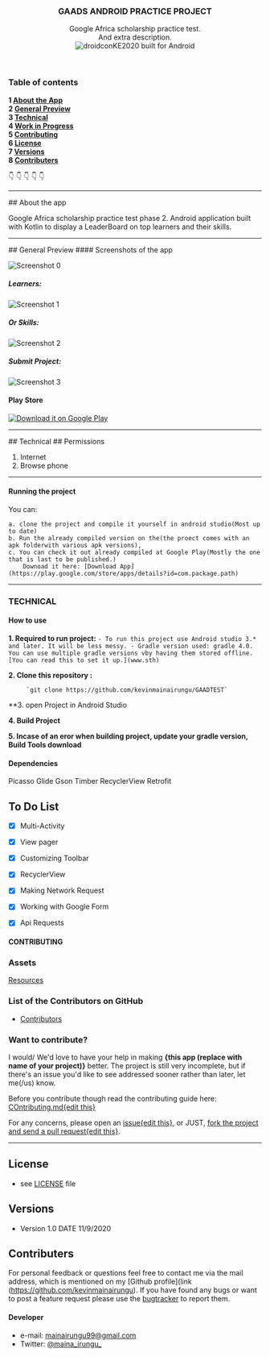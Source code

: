 <p align="center">
  <h3 align="center">GAADS ANDROID PRACTICE PROJECT</h3>
  
  <p align="center">
    Google Africa scholarship practice test. <br>
   And extra description.
    <br>
     <img src="https://forthebadge.com/images/badges/built-for-android.svg" alt="droidconKE2020 built for Android">
    <br>
    </p>
</p>

<br>

### Table of contents

**1 [About the App](#about-the-app)**<br>
**2 [General Preview](#general-preview)**<br>
**3 [Technical](#technical)**<br>
**4 [Work in Progress](#work-in-progress)**<br>
**5 [Contributing](#contributing)**<br>
**6 [License](#license)**<br>
**7 [Versions](#versions)**<br>
**8 [Contributers](#contributers)**<br>

:point_down: :point_down: :point_down: :point_down: :point_down:


<hr>
## About the app

Google Africa scholarship practice test phase 2. Android application built with Kotlin to display a LeaderBoard on top learners and their skills.

<hr>
## General Preview
#### Screenshots of the app

![Screenshot 0](images/Launch.png) 

##### Learners:
![Screenshot 1](images/Group106.png)

##### Or Skills:
![Screenshot 2](images/Group107.png)

##### Submit Project:
![Screenshot 3](images/Group108.png) 


#### Play Store

[![Download it on Google Play](https://raw.githubusercontent.com/tamzi/ReadMe-MasterTemplates/master/android/images/gplay.png)](https://play.google.com/store/apps/details?id=com.package.path)

<hr>
## Technical
## Permissions

1. Internet
2. Browse phone

<hr>

#### Running the project
You can:

    a. clone the project and compile it yourself in android studio(Most up to date)
    b. Run the already compiled version on the(the proect comes with an apk folderwith various apk versions), 
    c. You can check it out already compiled at Google Play(Mostly the one that is last to be published.)
        Downoad it here: [Download App](https://play.google.com/store/apps/details?id=com.package.path)

<hr>

### TECHNICAL

#### How to use

**1. Required to run project:**
       ` - To run this project use Android studio 3.* and later. It will be less messy.
         - Gradle version used: gradle 4.0. You can use multiple gradle versions vby having them stored offline. [You can read this to set it up.](www.sth)
        `

**2. Clone this repository :**
 
         `git clone https://github.com/kevinmainairungu/GAADTEST`
         
**3. open Project in Android Studio

**4. Build Project**

**5. Incase of an eror when building project, update your gradle version, Build Tools download**


#### Dependencies
Picasso
Glide
Gson
Timber
RecyclerView
Retrofit

## To Do List

- [x] Multi-Activity 
- [x] View pager
- [x] Customizing Toolbar
- [x] RecyclerView
- [x] Making Network Request
- [x] Working with Google Form
- [x] Api Requests


#### CONTRIBUTING
### Assets

[Resources](https://drive.google.com/drive/folders/1l-huMnFzu0Lh_olBCzHgovsUCwbKouMb)

### List of the Contributors on GitHub
* [Contributors](https://github.com/kevinmainairungu/GAADTEST/graphs/contributors)

### Want to contribute?
I would/ We'd love to have your help in making  **{this app (replace with name of your project)}** better. The project is still very incomplete, but if there's an issue you'd like to see addressed sooner rather than later, let me(/us) know. 

Before you contribute though read the contributing guide here: [COntributing.md{edit this}](https://github.com/kevinmainairungu/GAADTEST/contributing.md)

For any concerns, please open an [issue{edit this}](https://github.com/kevinmainairungu/GAADTEST/issues), or JUST, [fork the project and send a pull request{edit this}](https://github.com/YourUserNameHere/ProjectName/pulls). 

<hr>

## License 
* see [LICENSE](https://github.com/kevinmainairungu/GAADTEST/LICENSE.md) file


## Versions 
* Version 1.0  DATE 11/9/2020



## Contributers
For personal feedback or questions feel free to contact me via the mail address, which is mentioned on my [Github profile](link (https://github.com/kevinmainairungu). If you have found any bugs or want to post a feature request please use the [bugtracker](https://github.com/kevinmainairungu/GAADTEST/issues) to report them.


#### Developer
* e-mail: mainairungu99@gmail.com
* Twitter: [@maina_irungu_](https://twitter.com/maina_irungu_ "maina_irungu_")

